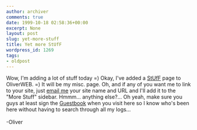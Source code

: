 ```yaml
---
author: archiver
comments: true
date: 1999-10-18 02:58:36+00:00
excerpt: None
layout: post
slug: yet-more-stuff
title: Yet more StUfF
wordpress_id: 1269
tags:
- oldpost
---
```


Wow, I'm adding a lot of stuff today =) Okay, I've added a <a href="http://www.oliverweb.com/stuff/index.shtml">StUfF</a> page to OliverWEB. =) It will be my misc. page. Oh, and if any of you want me to link to your site, just <a href="mailto:youknowthis@oliverweb.com">email me</a> your site name and URL and I'll add it to the "More Stuff" sidebar. Hmmm... anything else?... Oh yeah, make sure you guys at least sign the <a href="http://www.oliverweb.com/guestbook/index.shtml">Guestbook</a> when you visit here so I know who's been here without having to search through all my logs...<br /><br />-Oliver